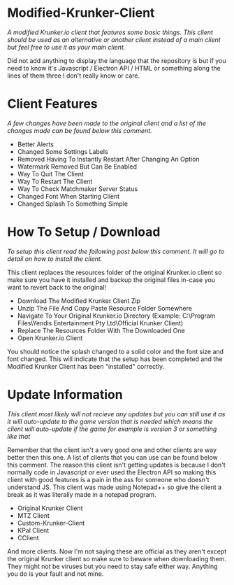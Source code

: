 # Modified-Krunker-Client
*A modified Krunker.io client that features some basic things. This client should be used as an alternative or another client instead of a main client but feel free to use it as your main client.*

Did not add anything to display the language that the repository is but if you need to know it's Javascript / Electron API / HTML or something along the lines of them three I don't really know or care.

# Client Features
*A few changes have been made to the original client and a list of the changes made can be found below this comment.*

- Better Alerts
- Changed Some Settings Labels
- Removed Having To Instantly Restart After Changing An Option
- Watermark Removed But Can Be Enabled
- Way To Quit The Client
- Way To Restart The Client
- Way To Check Matchmaker Server Status
- Changed Font When Starting Client
- Changed Splash To Something Simple

# How To Setup / Download
*To setup this client read the following post below this comment. It will go to detail on how to install the client.*

This client replaces the resources folder of the original Krunker.io client so make sure you have it installed and backup the original files in-case you want to revert back to the original!

- Download The Modified Krunker Client Zip
- Unzip The File And Copy Paste Resource Folder Somewhere
- Navigate To Your Original Krunker.io Directory (Example: C:\Program Files\Yendis Entertainment Pty Ltd\Official Krunker Client\)
- Replace The Resources Folder With The Downloaded One
- Open Krunker.io Client

You should notice the splash changed to a solid color and the font size and font changed. This will indicate that the setup has been completed and the Modified Krunker Client has been "installed" correctly.

# Update Information
*This client most likely will not recieve any updates but you can still use it as it will auto-update to the game version that is needed which means the client will auto-update if the game for example is version 3 or something like that*

Remember that the client isn't a very good one and other clients are way better then this one. A list of clients that you can use can be found below this comment. The reason this client isn't getting updates is because I don't normally code in Javascript or ever used the Electron API so making this client with good features is a pain in the ass for someone who doesn't understand JS. This client was made using Notepad++ so give the client a break as it was literally made in a notepad program.

- Original Krunker Client
- MTZ Client
- Custom-Krunker-Client
- KPal Client
- CClient

And more clients. Now I'm not saying these are official as they aren't except the original Krunker client so make sure to beware when downloading them. They might not be viruses but you need to stay safe either way. Anything you do is your fault and not mine.
